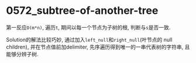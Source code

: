 # 0572_subtree-of-another-tree

第一反应`O(m*n)`, 遍历`t`, 期间以每一个节点为子树的根, 判断与`s`是否一致.

Solution的解法比较巧妙, 通过加入`left_null`和`right_null`(叶节点的 null children), 并在节点值前加delimiter, 先序遍历得到唯一的一串代表树的字符串, 且能够分辨子树.
